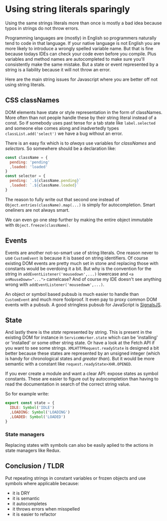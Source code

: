 <!--
  slug: using-string-literals-sparingly
  date: 2020-02-11
  modified: 2020-02-11
  type: post
  header: jason-leung-EXYQt40B3KA-unsplash.jpg
  headerColofon: photo by [Jason Leung](https://unsplash.com/@ninjason)
  headerClass: 
  category: JavaScript
  tag: code quality, string
-->

# Using string literals sparingly

Using the same strings literals more than once is mostly a bad idea because typos in strings do not throw errors.

Programming languages are (mostly) in English so programmers naturally tend to code in that language. If your native language is not English you are more likely to introduce a wrongly spelled variable name. But that is fine because todays IDEs can check your code even before you compile. Plus variables and method names are autocompleted to make sure you'll consistently make the same mistake.
But a state or event represented by a string is a liability because it will not throw an error.

Here are the main string issues for Javascript  where you are better off not using string literals.


## CSS classNames

DOM elements have state or style representation in the form of classNames. More often than not people handle these by their string literal instead of a const. So if somebody uses past tense for a tab state like `label.selected` and someone else comes along and inadvertedly types `classList.add('select')` we have a bug without an error.

There is an easy fix which is to *always* use variables for *classNames* and *selectors*. So somewhere should be a declaration like:

```javascript
const className = {
  pending: 'pending'
  ,loaded: 'loaded'
}
const selector = {
  pending: `.${className.pending}`
  ,loaded: `.${className.loaded}`
}
```

The reason to fully write out that second one instead of `Object.entries(className).map(...)` is simply for autocompletion. Smart oneliners are not always smart.

We can even go one step further by making the entire object immutable with `Object.freeze(className)`.


## Events

Events are another not-so-smart use of string literals. One reason never to use `CustomEvent` is because it is based on string identifiers. Of course existing DOM events are pretty much set in stone and replacing those with constants would be overdoing it a bit. But why is the convention for the string in `addEventListener('mousedown',...)` lowercase and `<a onMouseDown="...">` camelcase? And of course my IDE doesn't see anything wrong with `addEventListener('mousedowm',...)`.

An object or symbol based pubsub is much easier to handle than `CustomEvent` and much more foolproof. It even pay to proxy common DOM events with a pubsub. A good stringless pubsub for JavaScript is [SignalsJS](https://millermedeiros.github.io/js-signals/).


## State

And lastly there is the *state* represented by string. This is present in the existing DOM for instance in `ServiceWorker.state` which can be 'installing' or 'installed' or some other string state. Or have a look at the Fetch API if you want to see some strings.
`XMLHTTPRequest.readyState` is designed a bit better because these states are represented by an unsigned integer (which is handy for chronological states and *greater than*). But it would be more semantic with a constant like `request.readyState>XHR.OPENED`.

If you ever create a module and want a clear API: expose states as symbol constants. These are easier to figure out by autocompletion than having to read the documentation in search of the correct string value.

So for example write:

```javascript
export const state = {
  IDLE: Symbol('IDLE')
  ,LOADING: Symbol('LOADING')
  ,LOADED: Symbol('LOADED')
}
```

### State managers

Replacing states with symbols can also be easily aplied to the actions in state managers like Redux.


## Conclusion / TLDR

Put repeating strings in constant variables or frozen objects and use symbols where applicable because:

- it is DRY
- it is semantic
- it autocompletes
- it throws errors when misspelled
- it is easier to refactor
